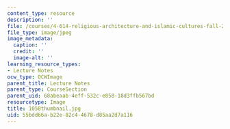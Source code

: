 ```yaml
---
content_type: resource
description: ''
file: /courses/4-614-religious-architecture-and-islamic-cultures-fall-2002/55bdd66ab22e82c44678d85aa2d7a116_1058thumbnail.jpg
file_type: image/jpeg
image_metadata:
  caption: ''
  credit: ''
  image-alt: ''
learning_resource_types:
- Lecture Notes
ocw_type: OCWImage
parent_title: Lecture Notes
parent_type: CourseSection
parent_uid: 68abeaab-4eff-532c-e858-18d3ffb567bd
resourcetype: Image
title: 1058thumbnail.jpg
uid: 55bdd66a-b22e-82c4-4678-d85aa2d7a116
---
```


